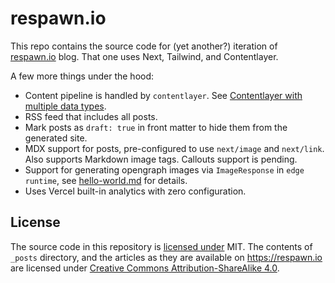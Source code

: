 # respawn.io

This repo contains the source code for (yet another?) iteration of
[respawn.io](https://respawn.io) blog. That one uses Next, Tailwind, and Contentlayer.

A few more things under the hood:

- Content pipeline is handled by `contentlayer`. See [Contentlayer with multiple data types](http://respawn.io/posts/contentlayer-with-multiple-data-types).
- RSS feed that includes all posts.
- Mark posts as `draft: true` in front matter to hide them from the generated
  site.
- MDX support for posts, pre-configured to use `next/image` and `next/link`.
  Also supports Markdown image tags. Callouts support is pending.
- Support for generating opengraph images via `ImageResponse` in `edge runtime`, see
  [hello-world.md](https://respawn.io/posts/hello-world) for details.
- Uses Vercel built-in analytics with zero configuration.

## License

The source code in this repository is [licensed under](/LICENSE) MIT. The
contents of `_posts` directory, and the articles as they are available on
https://respawn.io are licensed under
[Creative Commons Attribution-ShareAlike 4.0](https://creativecommons.org/licenses/by-sa/4.0/).
